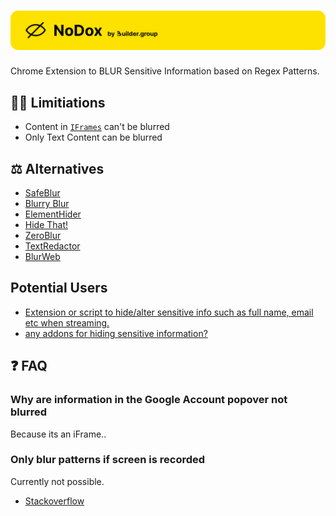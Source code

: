 <h1 align="center">
    <img src="https://raw.githubusercontent.com/builder-group/nodox/develop/.github/banner.svg" alt="nodox banner">
</h1>

Chrome Extension to BLUR Sensitive Information based on Regex Patterns.

## 🙅‍♂️ Limitiations

- Content in [`IFrames`](https://developer.mozilla.org/en-US/docs/Web/HTML/Element/iframe) can't be blurred
- Only Text Content can be blurred

## ⚖️  Alternatives

- [SafeBlur](https://chromewebstore.google.com/detail/dpllgpokpkpfdmbdolkiebbcmggnmobd)
- [Blurry Blur](https://chromewebstore.google.com/detail/blurry-blur-sensitive-inf/cohnecpfcfoihjedibnggaoaibnphoeo)
- [ElementHider](https://chromewebstore.google.com/detail/elementhider/jnbamieaacddlfcoanmbkclnpoafhmie)
- [Hide That!](https://chromewebstore.google.com/detail/hide-that/kjheknompfelomdgfloikfbnjmaiflfe)
- [ZeroBlur](https://chromewebstore.google.com/detail/ckmpibbifmcamfmfelkencbbiilpcfjg)
- [TextRedactor](https://github.com/t18n/chrome-extension-text-redactor)
- [BlurWeb](https://www.blurweb.app/)

## Potential Users

- [Extension or script to hide/alter sensitive info such as full name, email etc when streaming.](https://www.reddit.com/r/chrome/comments/r8ua5o/extension_or_script_to_hidealter_sensitive_info/)
- [any addons for hiding sensitive information?](https://www.reddit.com/r/edge/comments/14bb7ft/any_addons_for_hiding_sensitive_information/)

## ❓ FAQ

### Why are information in the Google Account popover not blurred
Because its an iFrame..

### Only blur patterns if screen is recorded
Currently not possible.

- [Stackoverflow](https://stackoverflow.com/questions/74711614/how-to-detect-if-user-is-screen-sharing-in-a-chrome-extension)